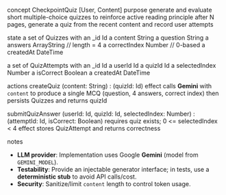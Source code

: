 concept CheckpointQuiz [User, Content]
purpose generate and evaluate short multiple-choice quizzes to reinforce active reading
principle after N pages, generate a quiz from the recent content and record user attempts

state
  a set of Quizzes with
    an _id Id
    a content String
    a question String
    a answers ArrayString  // length = 4
    a correctIndex Number  // 0-based
    a createdAt DateTime

  a set of QuizAttempts with
    an _id Id
    a userId Id
    a quizId Id
    a selectedIndex Number
    a isCorrect Boolean
    a createdAt DateTime

actions
  createQuiz (content: String) : (quizId: Id)
    effect calls **Gemini** with `content` to produce a single MCQ (question, 4 answers, correct index)
           then persists Quizzes and returns quizId

  submitQuizAnswer (userId: Id, quizId: Id, selectedIndex: Number) : (attemptId: Id, isCorrect: Boolean)
    requires quiz exists; 0 <= selectedIndex < 4
    effect stores QuizAttempt and returns correctness

notes
  - **LLM provider**: Implementation uses Google **Gemini** (model from `GEMINI_MODEL`).
  - **Testability**: Provide an injectable generator interface; in tests, use a **deterministic stub** to avoid API calls/cost.
  - **Security**: Sanitize/limit `content` length to control token usage.
